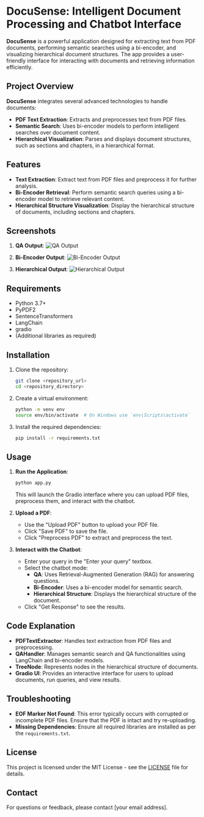 # DocuSense: Intelligent Document Processing and Chatbot Interface

**DocuSense** is a powerful application designed for extracting text from PDF documents, performing semantic searches using a bi-encoder, and visualizing hierarchical document structures. The app provides a user-friendly interface for interacting with documents and retrieving information efficiently.

## Project Overview

**DocuSense** integrates several advanced technologies to handle documents:

- **PDF Text Extraction**: Extracts and preprocesses text from PDF files.
- **Semantic Search**: Uses bi-encoder models to perform intelligent searches over document content.
- **Hierarchical Visualization**: Parses and displays document structures, such as sections and chapters, in a hierarchical format.

## Features

- **Text Extraction**: Extract text from PDF files and preprocess it for further analysis.
- **Bi-Encoder Retrieval**: Perform semantic search queries using a bi-encoder model to retrieve relevant content.
- **Hierarchical Structure Visualization**: Display the hierarchical structure of documents, including sections and chapters.

## Screenshots

1. **QA Output**:
    ![QA Output](path/to/qa_output_image.png)

2. **Bi-Encoder Output**:
    ![Bi-Encoder Output](path/to/bi_encoder_output_image.png)

3. **Hierarchical Output**:
    ![Hierarchical Output](path/to/hierarchical_output_image.png)

## Requirements

- Python 3.7+
- PyPDF2
- SentenceTransformers
- LangChain
- gradio
- (Additional libraries as required)

## Installation

1. Clone the repository:

    ```bash
    git clone <repository_url>
    cd <repository_directory>
    ```

2. Create a virtual environment:

    ```bash
    python -m venv env
    source env/bin/activate  # On Windows use `env\Scripts\activate`
    ```

3. Install the required dependencies:

    ```bash
    pip install -r requirements.txt
    ```

## Usage

1. **Run the Application**:

    ```bash
    python app.py
    ```

    This will launch the Gradio interface where you can upload PDF files, preprocess them, and interact with the chatbot.

2. **Upload a PDF**:
    - Use the "Upload PDF" button to upload your PDF file.
    - Click "Save PDF" to save the file.
    - Click "Preprocess PDF" to extract and preprocess the text.

3. **Interact with the Chatbot**:
    - Enter your query in the "Enter your query" textbox.
    - Select the chatbot mode:
        - **QA**: Uses Retrieval-Augmented Generation (RAG) for answering questions.
        - **Bi-Encoder**: Uses a bi-encoder model for semantic search.
        - **Hierarchical Structure**: Displays the hierarchical structure of the document.
    - Click "Get Response" to see the results.

## Code Explanation

- **PDFTextExtractor**: Handles text extraction from PDF files and preprocessing.
- **QAHandler**: Manages semantic search and QA functionalities using LangChain and bi-encoder models.
- **TreeNode**: Represents nodes in the hierarchical structure of documents.
- **Gradio UI**: Provides an interactive interface for users to upload documents, run queries, and view results.

## Troubleshooting

- **EOF Marker Not Found**: This error typically occurs with corrupted or incomplete PDF files. Ensure that the PDF is intact and try re-uploading.
- **Missing Dependencies**: Ensure all required libraries are installed as per the `requirements.txt`.

## License

This project is licensed under the MIT License - see the [LICENSE](LICENSE) file for details.

## Contact

For questions or feedback, please contact [your email address].
